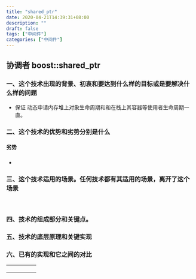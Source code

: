 ```yaml
---
title: "shared_ptr"
date: 2020-04-21T14:39:31+08:00
description: ""
draft: false
tags: ["中间件"]
categories: ["中间件"]
---
```




##  协调者 boost::shared_ptr

### 一、这个技术出现的背景、初衷和要达到什么样的目标或是要解决什么样的问题





- 保证 动态申请内存堆上对象生命周期和和在栈上其容器等使用者生命周期一直。

  





### 二、这个技术的优势和劣势分别是什么 





#### 劣势

- ### 

### 三、这个技术适用的场景。任何技术都有其适用的场景，离开了这个场景



　





### 四、技术的组成部分和关键点。





### 五、技术的底层原理和关键实现



### 六、已有的实现和它之间的对比

|      |      |      |      |      |
| ---- | ---- | ---- | ---- | ---- |
|      |      |      |      |      |
|      |      |      |      |      |
|      |      |      |      |      |




